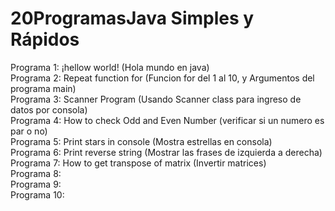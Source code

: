 # 20ProgramasJava Simples y Rápidos

Programa 1: ¡hellow world! (Hola mundo en java)<br>
Programa 2: Repeat function for (Funcion for del 1 al 10, y Argumentos del programa main)<br>
Programa 3: Scanner Program (Usando Scanner class para ingreso de datos por consola)<br>
Programa 4: How to check Odd and Even Number (verificar si un numero es par o no)<br>
Programa 5: Print stars in console (Mostra estrellas en consola)<br>
Programa 6: Print reverse string (Mostrar las frases de izquierda a derecha) <br>
Programa 7: How to get transpose of matrix (Invertir matrices) <br>
Programa 8:<br>
Programa 9:<br>
Programa 10:<br>
